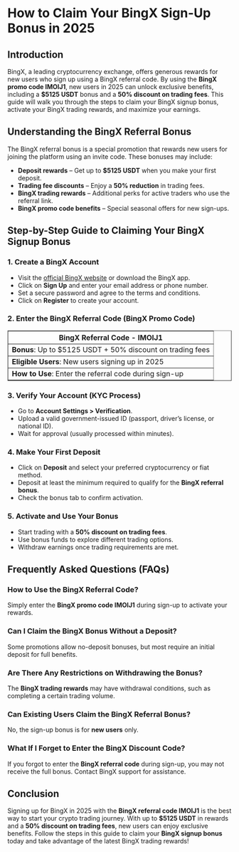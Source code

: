 <h1>How to Claim Your BingX Sign-Up Bonus in 2025</h1>
<h2>Introduction</h2>
<p>BingX, a leading cryptocurrency exchange, offers generous rewards for new users who sign up using a BingX referral code. By using the <strong>BingX promo code IMOIJ1</strong>, new users in 2025 can unlock exclusive benefits, including a <strong>$5125 USDT</strong> bonus and a <strong>50% discount on trading fees</strong>. This guide will walk you through the steps to claim your BingX signup bonus, activate your BingX trading rewards, and maximize your earnings.</p>

<h2>Understanding the BingX Referral Bonus</h2>
<p>The BingX referral bonus is a special promotion that rewards new users for joining the platform using an invite code. These bonuses may include:</p>
<ul>
    <li><strong>Deposit rewards</strong> – Get up to <strong>$5125 USDT</strong> when you make your first deposit.</li>
    <li><strong>Trading fee discounts</strong> – Enjoy a <strong>50% reduction</strong> in trading fees.</li>
    <li><strong>BingX trading rewards</strong> – Additional perks for active traders who use the referral link.</li>
    <li><strong>BingX promo code benefits</strong> – Special seasonal offers for new sign-ups.</li>
</ul>

<h2>Step-by-Step Guide to Claiming Your BingX Signup Bonus</h2>

<h3>1. Create a BingX Account</h3>
<ul>
    <li>Visit the <a href="https://bingx.com/invite/IMOIJ1">official BingX website</a> or download the BingX app.</li>
    <li>Click on <strong>Sign Up</strong> and enter your email address or phone number.</li>
    <li>Set a secure password and agree to the terms and conditions.</li>
    <li>Click on <strong>Register</strong> to create your account.</li>
</ul>

<h3>2. Enter the BingX Referral Code (BingX Promo Code)</h3>
<table border="1">
    <tr>
        <th>BingX Referral Code - IMOIJ1</th>
    </tr>
    <tr>
        <td><strong>Bonus</strong>: Up to $5125 USDT + 50% discount on trading fees</td>
    </tr>
    <tr>
        <td><strong>Eligible Users</strong>: New users signing up in 2025</td>
    </tr>
    <tr>
        <td><strong>How to Use</strong>: Enter the referral code during sign-up</td>
    </tr>
</table>

<h3>3. Verify Your Account (KYC Process)</h3>
<ul>
    <li>Go to <strong>Account Settings > Verification</strong>.</li>
    <li>Upload a valid government-issued ID (passport, driver’s license, or national ID).</li>
    <li>Wait for approval (usually processed within minutes).</li>
</ul>

<h3>4. Make Your First Deposit</h3>
<ul>
    <li>Click on <strong>Deposit</strong> and select your preferred cryptocurrency or fiat method.</li>
    <li>Deposit at least the minimum required to qualify for the <strong>BingX referral bonus</strong>.</li>
    <li>Check the bonus tab to confirm activation.</li>
</ul>

<h3>5. Activate and Use Your Bonus</h3>
<ul>
    <li>Start trading with a <strong>50% discount on trading fees</strong>.</li>
    <li>Use bonus funds to explore different trading options.</li>
    <li>Withdraw earnings once trading requirements are met.</li>
</ul>

<h2>Frequently Asked Questions (FAQs)</h2>

<h3>How to Use the BingX Referral Code?</h3>
<p>Simply enter the <strong>BingX promo code IMOIJ1</strong> during sign-up to activate your rewards.</p>

<h3>Can I Claim the BingX Bonus Without a Deposit?</h3>
<p>Some promotions allow no-deposit bonuses, but most require an initial deposit for full benefits.</p>

<h3>Are There Any Restrictions on Withdrawing the Bonus?</h3>
<p>The <strong>BingX trading rewards</strong> may have withdrawal conditions, such as completing a certain trading volume.</p>

<h3>Can Existing Users Claim the BingX Referral Bonus?</h3>
<p>No, the sign-up bonus is for <strong>new users</strong> only.</p>

<h3>What If I Forget to Enter the BingX Discount Code?</h3>
<p>If you forgot to enter the <strong>BingX referral code</strong> during sign-up, you may not receive the full bonus. Contact BingX support for assistance.</p>

<h2>Conclusion</h2>
<p>Signing up for BingX in 2025 with the <strong>BingX referral code IMOIJ1</strong> is the best way to start your crypto trading journey. With up to <strong>$5125 USDT</strong> in rewards and a <strong>50% discount on trading fees</strong>, new users can enjoy exclusive benefits. Follow the steps in this guide to claim your <strong>BingX signup bonus</strong> today and take advantage of the latest BingX trading rewards!</p>
